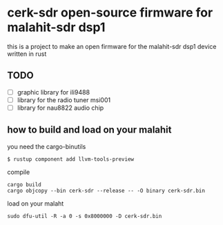 # cerk-sdr open-source firmware for malahit-sdr dsp1

this is a project to make an open firmware for the malahit-sdr dsp1 device written in rust

## TODO

* [ ] graphic library for ili9488
* [ ] library for the radio tuner msi001
* [ ] library for nau8822 audio chip

## how to build and load on your malahit 

you need the cargo-binutils

```
$ rustup component add llvm-tools-preview
```

compile

```
cargo build 
cargo objcopy --bin cerk-sdr --release -- -O binary cerk-sdr.bin

```

load on your malaht

```
sudo dfu-util -R -a 0 -s 0x8000000 -D cerk-sdr.bin
```
